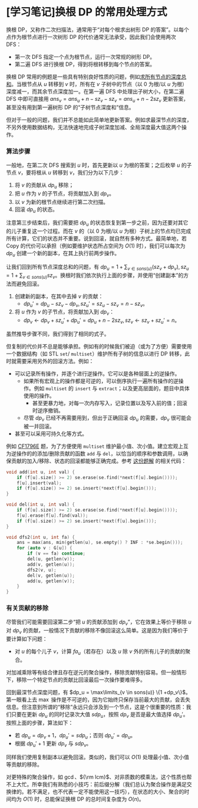 # [学习笔记]换根 DP 的常用处理方式

换根 DP，又称作二次扫描法，通常用于“对每个根求出树形 DP 的答案”。以每个点作为根节点进行一次树形 DP 的代价通常无法承受，因此我们会使用两次 DFS：

- 第一次 DFS 指定一个点为根节点，运行一次常规的树形 DP。
- 第二遍 DFS 进行换根 DP，得到将根转移到每个节点的答案。

换根 DP 常用的例题是一些具有特别良好性质的问题，例如[求所有节点的深度总和](https://www.luogu.com.cn/problem/P3478)。当根节点从 $u$ 转移到 $v$ 时，所有在 $v$ 子树中的节点（以 $0$ 为根/以 $u$ 为根）深度减一，而其余节点深度加一。在第一遍 DFS 中处理出子树大小，在第二遍 DFS 中即可直接用 $ans_v = ans_u + n - sz_v - sz_v = ans_u + n - 2 sz_v$ 更新答案，甚至没有用到第一遍树形 DP 的“子树节点深度和”信息。

但对于一般的问题，我们并不总能如此简单地更新答案。例如求最深节点的深度，不另外使用数据结构，无法快速地完成子树深度加减、全局深度最大值这两个操作。

### 算法步骤

一般地，在第二次 DFS 搜索到 $u$ 时，首先更新以 $u$ 为根的答案；之后枚举 $u$ 的子节点 $v$，要将根从 $u$ 转移到 $v$，我们分为以下几步：

1. 将 $v$ 的贡献从 $dp_u$ 移除；
2. 把 $u$ 作为 $v$ 的子节点，将贡献加入到 $dp_v$。
3. 以 $v$ 为新的根节点继续进行第二次扫描。
4. 回滚 $dp_u$ 的状态。

注意第三步结束后，我们需要把 $dp_u$ 的状态恢复到第一步之前，因为还要对其它的儿子重复这一个过程。而在 $v$ 的（以 $0$ 为根/以 $u$ 为根）子树上的节点均已完成所有计算，它们的状态并不重要。说到回滚，就自然有多种方式。最简单地，若 Copy 的代价可以承担（例如要维护状态所占空间为 $O(1)$ 时），我们可以每次为 $dp_u$ 创建一个新的副本，在其上执行前两步操作。

让我们回到所有节点深度总和的问题，有 $dp_u = 1 +\sum_{v \in sons(u)} (sz_v + dp_v), sz_u = 1 +\sum_{v \in sons(u)} sz_v$。换根时我们依次执行上面的步骤，并使用“创建副本”的方法而避免回滚。

1. 创建新的副本，在其中去掉 $v$ 的贡献：
   - $dp_u'  = dp_u - sz_v - dp_v, sz_u' = sz_u - sz_v = n - sz_v$。
2. 将 $u$ 作为 $v$ 的子节点，将贡献加入到 $dp_v$：
   - $dp_v \leftarrow dp_v + sz_u' + dp_u' = dp_u + n - 2sz_v, sz_v \leftarrow sz_v + sz_u' = n$。

虽然推导步骤不同，我们得到了相同的式子。

但复制的代价并不总是能够承担。例如有的时候我们被迫（或为了方便）需要使用一个数据结构（如 STL `set`/ `multiset`）维护所有子树的信息以进行 DP 转移，此时就需要采用另外的回滚方法。例如：

- 可以记录所有操作，并逐个进行逆操作。它可以是各种层面上的逆操作。
  - 如果所有宏观上的操作都是可逆的，可以倒序执行一遍所有操作的逆操作。例如 `multiset` 的 `insert` 与 `extract`；以及更高层面的，题目中具体使用的操作。
    - 甚至更暴力地，对每一次内存写入，记录位置以及写入前的值；回滚时逆序撤销。
  - 尽管 $dp_v$ 已经不再需要用到，但出于正确回滚 $dp_u$ 的需要，$dp_v$ 很可能会被一并回滚。
- 甚至可以采用可持久化等方式。

例如 [CF1796E]() 题，为了方便使用 `multiset` 维护最小值、次小值。建立宏观上互为逆操作的的添加/删除贡献的函数 `add` 与 `del`，以恰当的顺序和参数调用，以确保贡献的加入/移除、状态的回滚都能够正确完成。参考 [这份题解](https://www.luogu.com.cn/blog/wcsb/solution-cf1796e) 的相关代码：

``` cpp
void add(int u, int val) {
    if (f[u].size() >= 2) se.erase(se.find(*next(f[u].begin())));
    f[u].insert(val);
    if (f[u].size() >= 2) se.insert(*next(f[u].begin()));
}

void del(int u, int val) {
    if (f[u].size() >= 2) se.erase(se.find(*next(f[u].begin())));
    f[u].erase(f[u].find(val));
    if (f[u].size() >= 2) se.insert(*next(f[u].begin()));
}

void dfs2(int u, int fa) {
    ans = max(ans, min(getlen(u), se.empty() ? INF : *se.begin()));
    for (auto v : G[u]) {
        if (v == fa) continue;
        del(u, getlen(v));
        add(v, getlen(u));
        dfs2(v, u);
        del(v, getlen(u));
        add(u, getlen(v));
    }
}
```

### 有关贡献的移除

尽管我们可能需要回滚第二步“把 $u$ 的贡献添加到 $dp_v$”，它在效果上等价于移除 $u$ 对 $dp_v$ 的贡献，一般情况下贡献的移除不像回滚这么简单。这是因为我们等价于要计算如下问题：

- 对 $u$ 的每个儿子 $v$，计算 $fa_u$（若存在）以及 $u$ 除 $v$ 外的所有儿子的贡献的聚合。

对加减乘除等有结合律且存在逆元的聚合操作，移除贡献特别容易。但一般情形下，移除一个特定节点的贡献比回滚最后一次操作要难得多。

回到最深节点深度问题，有 $dp_u = \max\limits_{v \in sons(u)} \{1 +dp_v\}$。第一眼看上去 $\max$ 操作是不可逆的，因为它始终只保存当前最大的贡献，会丢失信息。但注意到所谓的“移除”永远只会涉及到一个节点，这是个很重要的性质：我们只要在更新 $dp_u$ 的同时记录次大值 $sdp_u$，按照 $dp_v$ 是否是最大值选择 $dp_u'$。按照上面的步骤，算法如下：

- 若 $dp_u = dp_v + 1$，$dp_u' = sdp_u$；否则 $dp_u' = dp_u$。
- 根据 $dp_u' + 1$ 更新 $dp_v$ 与 $sdp_v$。

同样我们使用复制副本以避免回滚。类似的，我们可以 $O(1)$ 处理最小值、次小值等贡献的移除。

对更特殊的聚合操作，如 $\gcd$、${\rm lcm}$、对非质数的模乘法，这个性质也帮不上大忙。所幸我们有熟悉的小技巧：前后缀分解（我们总认为聚合操作是满足交换律的。若不满足，也不代表一定不能使用这一技巧），在状态的大小、聚合的时间均为 $O(1)$ 时，总能保证换根 DP 的总时间复杂度为 $O(n)$。